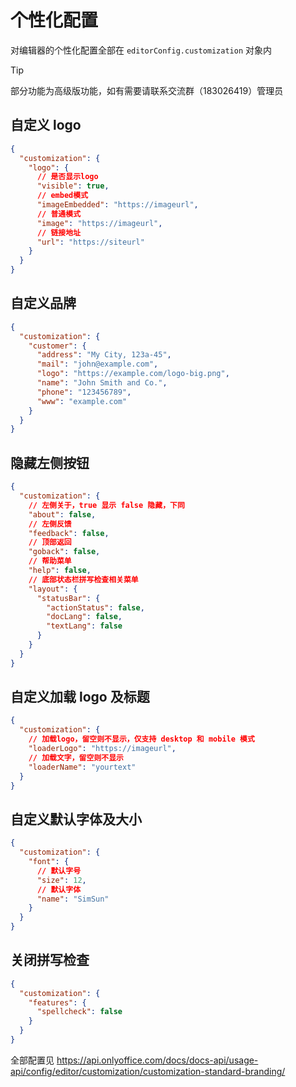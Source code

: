 # 个性化配置

对编辑器的个性化配置全部在 `editorConfig.customization` 对象内

> [!TIP]
> 部分功能为高级版功能，如有需要请联系交流群（183026419）管理员

## 自定义 logo

```json
{
  "customization": {
    "logo": {
      // 是否显示logo
      "visible": true,
      // embed模式
      "imageEmbedded": "https://imageurl",
      // 普通模式
      "image": "https://imageurl",
      // 链接地址
      "url": "https://siteurl"
    }
  }
}
```

## 自定义品牌

```json
{
  "customization": {
    "customer": {
      "address": "My City, 123a-45",
      "mail": "john@example.com",
      "logo": "https://example.com/logo-big.png",
      "name": "John Smith and Co.",
      "phone": "123456789",
      "www": "example.com"
    }
  }
}
```

## 隐藏左侧按钮

```json
{
  "customization": {
    // 左侧关于，true 显示 false 隐藏，下同
    "about": false,
    // 左侧反馈
    "feedback": false,
    // 顶部返回
    "goback": false,
    // 帮助菜单
    "help": false,
    // 底部状态栏拼写检查相关菜单
    "layout": {
      "statusBar": {
        "actionStatus": false,
        "docLang": false,
        "textLang": false
      }
    }
  }
}
```

## 自定义加载 logo 及标题

```json
{
  "customization": {
    // 加载logo，留空则不显示，仅支持 desktop 和 mobile 模式
    "loaderLogo": "https://imageurl",
    // 加载文字，留空则不显示
    "loaderName": "yourtext"
  }
}
```

## 自定义默认字体及大小

```json
{
  "customization": {
    "font": {
      // 默认字号
      "size": 12,
      // 默认字体
      "name": "SimSun"
    }
  }
}
```

## 关闭拼写检查

```json
{
  "customization": {
    "features": {
      "spellcheck": false
    }
  }
}
```

全部配置见 https://api.onlyoffice.com/docs/docs-api/usage-api/config/editor/customization/customization-standard-branding/
